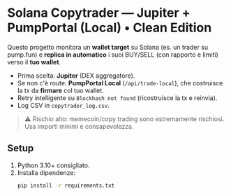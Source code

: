 # Solana Copytrader — Jupiter + PumpPortal (Local) • Clean Edition

Questo progetto monitora un **wallet target** su Solana (es. un trader su pump.fun) e
**replica in automatico** i suoi BUY/SELL (con rapporto e limiti) verso il **tuo wallet**.

- Prima scelta: **Jupiter** (DEX aggregatore).
- Se non c'è route: **PumpPortal Local** (`/api/trade-local`), che costruisce la tx da **firmare** col tuo wallet.
- Retry intelligente su `Blockhash not found` (ricostruisce la tx e reinvia).
- Log CSV in `copytrader_log.csv`.

> ⚠️ Rischio alto: memecoin/copy trading sono estremamente rischiosi. Usa importi minimi e consapevolezza.

## Setup

1. Python 3.10+ consigliato.
2. Installa dipendenze:
   ```bash
   pip install -r requirements.txt
